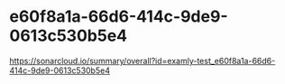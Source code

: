 # e60f8a1a-66d6-414c-9de9-0613c530b5e4
https://sonarcloud.io/summary/overall?id=examly-test_e60f8a1a-66d6-414c-9de9-0613c530b5e4
